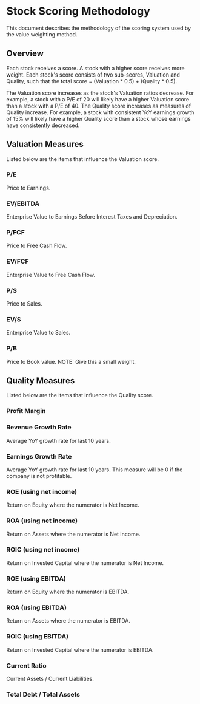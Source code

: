 # Stock Scoring Methodology
This document describes the methodology of the scoring system used by the value weighting method.

## Overview
Each stock receives a score. A stock with a higher score receives more weight. Each stock's score consists of two sub-scores, Valuation and Quality, such that the total score = (Valuation * 0.5) + (Quality * 0.5). 

The Valuation score increases as the stock's Valuation ratios decrease. For example, a stock with a P/E of 20 will likely have a higher Valuation score than a stock with a P/E of 40. The Quality score increases as measures of Quality increase. For example, a stock with consistent YoY earnings growth of 15% will likely have a higher Quality score than a stock whose earnings have consistently decreased. 


## Valuation Measures
Listed below are the items that influence the Valuation score.

### P/E 
Price to Earnings.

### EV/EBITDA 
Enterprise Value to Earnings Before Interest Taxes and Depreciation.

### P/FCF
Price to Free Cash Flow.

### EV/FCF
Enterprise Value to Free Cash Flow.

### P/S 
Price to Sales.

### EV/S
Enterprise Value to Sales.

### P/B
Price to Book value. NOTE: Give this a small weight.


## Quality Measures
Listed below are the items that influence the Quality score.

### Profit Margin

### Revenue Growth Rate
Average YoY growth rate for last 10 years.

### Earnings Growth Rate
Average YoY growth rate for last 10 years. This measure will be 0 if the company is not profitable.

### ROE (using net income)
Return on Equity where the numerator is Net Income.

### ROA (using net income)
Return on Assets where the numerator is Net Income.

### ROIC (using net income)
Return on Invested Capital where the numerator is Net Income.

### ROE (using EBITDA)
Return on Equity where the numerator is EBITDA.

### ROA (using EBITDA)
Return on Assets where the numerator is EBITDA.

### ROIC (using EBITDA)
Return on Invested Capital where the numerator is EBITDA.

### Current Ratio
Current Assets / Current Liabilities.

### Total Debt / Total Assets


